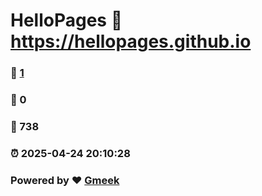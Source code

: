 # HelloPages :link: https://hellopages.github.io 
### :page_facing_up: [1](https://hellopages.github.io/tag.html) 
### :speech_balloon: 0 
### :hibiscus: 738 
### :alarm_clock: 2025-04-24 20:10:28 
### Powered by :heart: [Gmeek](https://github.com/Meekdai/Gmeek)
